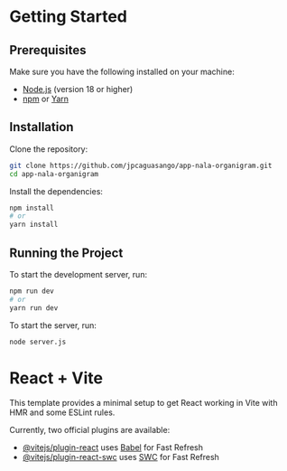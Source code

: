 # Getting Started


## Prerequisites

Make sure you have the following installed on your machine:

- [Node.js](https://nodejs.org/) (version 18 or higher)
- [npm](https://www.npmjs.com/) or [Yarn](https://yarnpkg.com/)

## Installation

Clone the repository:

```sh
git clone https://github.com/jpcaguasango/app-nala-organigram.git
cd app-nala-organigram
```

Install the dependencies:

```sh
npm install
# or
yarn install
```

## Running the Project

To start the development server, run:

```sh
npm run dev
# or
yarn run dev
```

To start the server, run:

```sh
node server.js
```

# React + Vite

This template provides a minimal setup to get React working in Vite with HMR and some ESLint rules.

Currently, two official plugins are available:

- [@vitejs/plugin-react](https://github.com/vitejs/vite-plugin-react/blob/main/packages/plugin-react/README.md) uses [Babel](https://babeljs.io/) for Fast Refresh
- [@vitejs/plugin-react-swc](https://github.com/vitejs/vite-plugin-react-swc) uses [SWC](https://swc.rs/) for Fast Refresh
